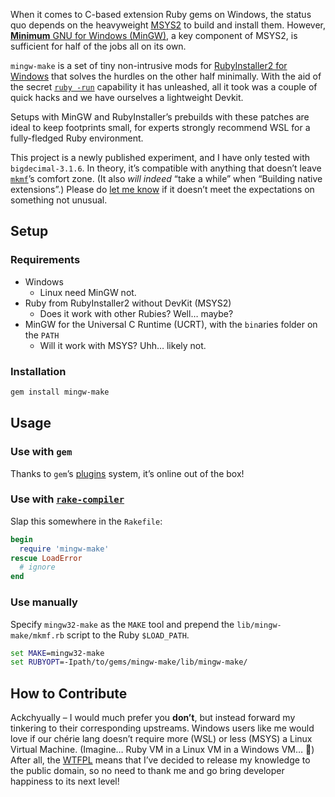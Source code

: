 When it comes to C-based extension Ruby gems on Windows,
the status quo depends on the heavyweight [MSYS2](https://www.msys2.org) to build and install them.
However, [__Minimum__ GNU for Windows (MinGW)](https://github.com/niXman/mingw-builds-binaries/releases),
a key component of MSYS2, is sufficient for half of the jobs all on its own.

`mingw-make` is a set of tiny non-intrusive mods for [RubyInstaller2 for Windows](https://rubyinstaller.org)
that solves the hurdles on the other half minimally.
With the aid of the secret [`ruby -run`](https://github.com/ruby/un) capability it has unleashed,
all it took was a couple of quick hacks and we have ourselves a lightweight Devkit.

Setups with MinGW and RubyInstaller’s prebuilds with these patches are ideal to keep footprints small,
for experts strongly recommend WSL for a fully-fledged Ruby environment.

This project is a newly published experiment, and I have only tested with `bigdecimal-3.1.6`. In theory,
it’s compatible with anything that doesn’t leave [`mkmf`](https://rubyapi.org/o/MakeMakefile)’s comfort zone.
(It also *will indeed* “take a while” when “Building native extensions”.)
Please do [let me know](https://github.com/ParadoxV5/ruby-mingw-make/issues)
if it doesn’t meet the expectations on something not unusual.


## Setup

### Requirements
* Windows
  * Linux need MinGW not.
* Ruby from RubyInstaller2 without DevKit (MSYS2)
  * Does it work with other Rubies? Well… maybe?
* MinGW for the Universal C Runtime (UCRT), with the `bin`aries folder on the `PATH`
  * Will it work with MSYS? Uhh… likely not.

### Installation
```sh
gem install mingw-make
```


## Usage

### Use with `gem`

Thanks to `gem`’s [plugins](https://guides.rubygems.org/plugins/) system, it’s online out of the box!

### Use with [`rake-compiler`](https://github.com/rake-compiler/rake-compiler)

Slap this somewhere in the `Rakefile`:
```ruby
begin
  require 'mingw-make'
rescue LoadError
  # ignore
end
```

### Use manually
Specify `mingw32-make` as the `MAKE` tool and prepend the `lib/mingw-make/mkmf.rb` script to the Ruby `$LOAD_PATH`.
```bat
set MAKE=mingw32-make
set RUBYOPT=-Ipath/to/gems/mingw-make/lib/mingw-make/
```


## How to Contribute

Ackchyually – I would much prefer you **don’t**, but instead forward my tinkering to their corresponding upstreams.
Windows users like me would love if our chérie lang doesn’t require more (WSL) or less (MSYS) a Linux Virtual Machine.
(Imagine… Ruby VM in a Linux VM in a Windows VM… 🫠)
After all, the [WTFPL](LICENSE.txt) means that I’ve decided to release my knowledge to the public domain,
so no need to thank me and go bring developer happiness to its next level!

